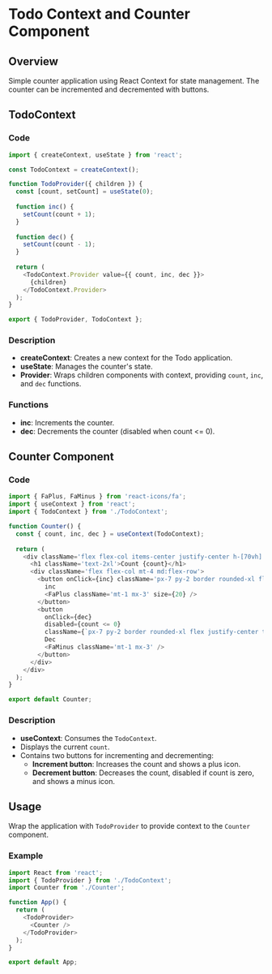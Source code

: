 # Todo Context and Counter Component

## Overview
Simple counter application using React Context for state management. The counter can be incremented and decremented with buttons.

## TodoContext

### Code

```javascript
import { createContext, useState } from 'react';

const TodoContext = createContext();

function TodoProvider({ children }) {
  const [count, setCount] = useState(0);
  
  function inc() {
    setCount(count + 1);
  }
  
  function dec() {
    setCount(count - 1);
  }
  
  return (
    <TodoContext.Provider value={{ count, inc, dec }}>
      {children}
    </TodoContext.Provider>
  );
}

export { TodoProvider, TodoContext };
```

### Description
- **createContext**: Creates a new context for the Todo application.
- **useState**: Manages the counter's state.
- **Provider**: Wraps children components with context, providing `count`, `inc`, and `dec` functions.

### Functions
- **inc**: Increments the counter.
- **dec**: Decrements the counter (disabled when count <= 0).

## Counter Component

### Code

```javascript
import { FaPlus, FaMinus } from 'react-icons/fa';
import { useContext } from 'react';
import { TodoContext } from './TodoContext';

function Counter() {
  const { count, inc, dec } = useContext(TodoContext);
  
  return (
    <div className='flex flex-col items-center justify-center h-[70vh] '>
      <h1 className='text-2xl'>Count {count}</h1>
      <div className='flex flex-col mt-4 md:flex-row'>
        <button onClick={inc} className='px-7 py-2 border rounded-xl flex justify-center text-xl hover:glow duration-300 md:mx-7 my-8'>
          inc
          <FaPlus className='mt-1 mx-3' size={20} />
        </button>
        <button
          onClick={dec}
          disabled={count <= 0}
          className={`px-7 py-2 border rounded-xl flex justify-center text-xl hover:glow duration-300 md:mx-7 md:my-8 ${count <= 0 && 'bg-gray-400 cursor-not-allowed'}`}>
          Dec
          <FaMinus className='mt-1 mx-3' />
        </button>
      </div>
    </div>
  );
}

export default Counter;
```

### Description
- **useContext**: Consumes the `TodoContext`.
- Displays the current `count`.
- Contains two buttons for incrementing and decrementing:
  - **Increment button**: Increases the count and shows a plus icon.
  - **Decrement button**: Decreases the count, disabled if count is zero, and shows a minus icon.

## Usage
Wrap the application with `TodoProvider` to provide context to the `Counter` component.

### Example

```javascript
import React from 'react';
import { TodoProvider } from './TodoContext';
import Counter from './Counter';

function App() {
  return (
    <TodoProvider>
      <Counter />
    </TodoProvider>
  );
}

export default App;
```
